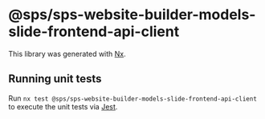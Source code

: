 # @sps/sps-website-builder-models-slide-frontend-api-client

This library was generated with [Nx](https://nx.dev).

## Running unit tests

Run `nx test @sps/sps-website-builder-models-slide-frontend-api-client` to execute the unit tests via [Jest](https://jestjs.io).
